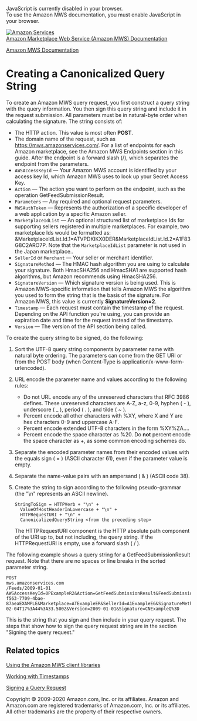 <div id="MWSDX_noscript">

JavaScript is currently disabled in your browser.  
To use the Amazon MWS documentation, you must enable JavaScript in your
browser.

</div>

<div id="MWSDX_divtop">

[![Amazon
Services](https://images-na.ssl-images-amazon.com/images/G/08/mwsportal/fr_FR/amazonservices.gif "Amazon Services")](http://services.amazon.fr)  
<span id="MWSDX_titlebar">[Amazon Marketplace Web Service (Amazon MWS)
Documentation](https://developer.amazonservices.fr/gp/mws/docs.html)</span>

</div>

<div id="MWSDX_divbottom">

<div id="MWSDX_divleft">

<div id="MWSDX_toc">

</div>

</div>

<div id="MWSDX_divright">

<div id="MWSDX_content">

<span id="MWSDX_breadcrumbs">[Amazon MWS
Documentation](https://developer.amazonservices.fr/gp/mws/docs.html)</span>

Creating a Canonicalized Query String
=====================================

<div class="body">

To create an <span class="ph">Amazon MWS</span> query request, you first
construct a query string with the query information. You then sign this
query string and include it in the request submission. All parameters
must be in natural-byte order when calculating the signature. The string
consists of:

-   The HTTP action. This value is most often **POST**.
-   The domain name of the request, such as <span
    class="ph filepath">https://mws.amazonservices.com/</span>. For a
    list of endpoints for each Amazon marketplace, see the <span
    class="ph">Amazon MWS</span> Endpoints section in this guide. After
    the endpoint is a forward slash (/), which separates the endpoint
    from the parameters.
-   `AWSAccessKeyId` — Your <span class="ph">Amazon MWS</span> account
    is identified by your access key Id, which <span class="ph">Amazon
    MWS</span> uses to look up your Secret Access Key.
-   `Action` — The action you want to perform on the endpoint, such as
    the operation <span
    class="keyword apiname">GetFeedSubmissionResult</span>.
-   `Parameters` — Any required and optional request parameters.
-   `MWSAuthToken` — Represents the authorization of a specific
    developer of a web application by a specific Amazon seller.
-   `MarketplaceIdList` — An optional structured list of marketplace Ids
    for supporting sellers registered in multiple marketplaces. For
    example, two marketplace Ids would be formatted as:
    &MarketplaceIdList.Id.1=ATVPDKIKX0DER&MarketplaceIdList.Id.2=A1F83G8C2ARO7P.
    Note that the `MarketplaceIdList` parameter is not used in the Japan
    marketplace..
-   `SellerId` or `Merchant` — Your seller or merchant identifier.
-   `SignatureMethod` — The HMAC hash algorithm you are using to
    calculate your signature. Both HmacSHA256 and HmacSHA1 are supported
    hash algorithms, but Amazon recommends using HmacSHA256.
-   `SignatureVersion` — Which signature version is being used. This is
    <span class="ph">Amazon MWS</span>-specific information that tells
    <span class="ph">Amazon MWS</span> the algorithm you used to form
    the string that is the basis of the signature. For <span
    class="ph">Amazon MWS</span>, this value is currently
    **SignatureVersion=2**.
-   `Timestamp` — Each request must contain the timestamp of the
    request. Depending on the API function you're using, you can provide
    an expiration date and time for the request instead of the
    timestamp.
-   `Version` — The version of the API section being called.

To create the query string to be signed, do the following:

1.  Sort the UTF-8 query string components by parameter name with
    natural byte ordering. The parameters can come from the GET URI or
    from the POST body (when Content-Type is
    application/x-www-form-urlencoded).

2.  URL encode the parameter name and values according to the following
    rules:
    -   Do not URL encode any of the unreserved characters that RFC 3986
        defines. These unreserved characters are A-Z, a-z, 0-9, hyphen
        ( - ), underscore ( \_ ), period ( . ), and tilde ( \~ ).
    -   Percent encode all other characters with %XY, where X and Y are
        hex characters 0-9 and uppercase A-F.
    -   Percent encode extended UTF-8 characters in the form %XY%ZA....
    -   Percent encode the space character as %20. Do **not** percent
        encode the space character as +, as some common encoding schemes
        do.

3.  Separate the encoded parameter names from their encoded values with
    the equals sign ( = ) (ASCII character 61), even if the parameter
    value is empty.

4.  Separate the name-value pairs with an ampersand ( & ) (ASCII code
    38).

5.  Create the string to sign according to the following pseudo-grammar
    (the "\\n" represents an ASCII newline).

        StringToSign = HTTPVerb + "\n" +
          ValueOfHostHeaderInLowercase + "\n" +
          HTTPRequestURI + "\n" +
          CanonicalizedQueryString <from the preceding step>

    The HTTPRequestURI component is the HTTP absolute path component of
    the URI up to, but not including, the query string. If the
    HTTPRequestURI is empty, use a forward slash ( / ).

The following example shows a query string for a <span
class="keyword apiname">GetFeedSubmissionResult</span> request. Note
that there are no spaces or line breaks in the sorted parameter string.

    POST
    mws.amazonservices.com
    /Feeds/2009-01-01
    AWSAccessKeyId=0PExampleR2&Action=GetFeedSubmissionResult&FeedSubmissionId=20Example76&MWSAuthToken=amzn.mws.4ea38b7b-f563-7709-4bae-87aeaEXAMPLE&Marketplace=ATExampleER&SellerId=A1ExampleE6&SignatureMethod=HmacSHA256&SignatureVersion=2&Timestamp=2009-02-04T17%3A44%3A33.500Z&Version=2009-01-01&Signature=CNExampleQ%3D

This is the string that you sign and then include in your query request.
The steps that show how to sign the query request string are in the
section "Signing the query request."

</div>

<div id="RelatedTopics" class="topic nested1">

Related topics
--------------

<div class="body">

<a href="DG_ClientLibraries.md" class="xref">Using the Amazon MWS client libraries</a>

<a href="DG_Timestamps.md" class="xref">Working with Timestamps</a>

<a href="DG_SigningQueryRequest.md" class="xref">Signing a Query Request</a>

</div>

</div>

<div id="MWSDX_footer">

Copyright © 2009-2020 Amazon.com, Inc. or its affiliates. Amazon and
Amazon.com are registered trademarks of Amazon.com, Inc. or its
affiliates. All other trademarks are the property of their respective
owners.

</div>

</div>

</div>

<div style="clear: both;">

</div>

</div>
